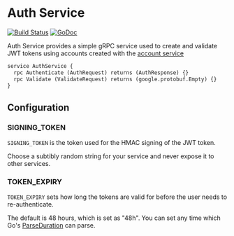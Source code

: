 # Auth Service

[![Build Status](https://travis-ci.org/lileio/auth_service.svg?branch=master)](https://travis-ci.org/lileio/auth_service) [![GoDoc](https://godoc.org/github.com/lileio/auth_service?status.svg)](https://godoc.org/github.com/lileio/auth_service)


Auth Service provides a simple gRPC service used to create and validate JWT tokens using
accounts created with the [account service](https://github.com/lileio/account_service)

``` protobuf
service AuthService {
  rpc Authenticate (AuthRequest) returns (AuthResponse) {}
  rpc Validate (ValidateRequest) returns (google.protobuf.Empty) {}
}
```

## Configuration

### SIGNING_TOKEN

`SIGNING_TOKEN` is the token used for the HMAC signing of the JWT token.

Choose a subtibly random string for your service and never expose it to other services.

### TOKEN_EXPIRY

`TOKEN_EXPIRY` sets how long the tokens are valid for before the user needs to re-authenticate.

The default is 48 hours, which is set as "48h". You can set any time which Go's [ParseDuration](https://golang.org/pkg/time/#ParseDuration) can parse.
